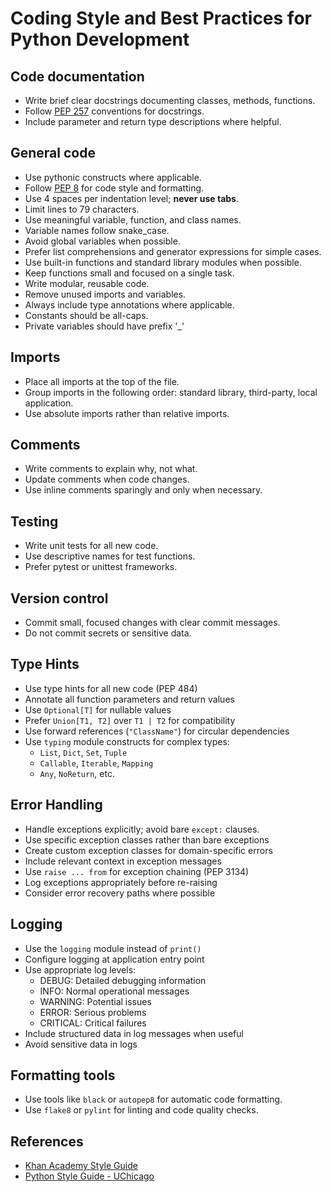 # Coding Style and Best Practices for Python Development

## Code documentation
- Write brief clear docstrings documenting classes, methods, functions.
- Follow [PEP 257](https://peps.python.org/pep-0257/) conventions for docstrings.
- Include parameter and return type descriptions where helpful.

## General code
- Use pythonic constructs where applicable.
- Follow [PEP 8](https://peps.python.org/pep-0008/) for code style and formatting.
- Use 4 spaces per indentation level; **never use tabs**.
- Limit lines to 79 characters.
- Use meaningful variable, function, and class names.
- Variable names follow snake_case.
- Avoid global variables when possible.
- Prefer list comprehensions and generator expressions for simple cases.
- Use built-in functions and standard library modules when possible.
- Keep functions small and focused on a single task.
- Write modular, reusable code.
- Remove unused imports and variables.
- Always include type annotations where applicable.
- Constants should be all-caps.
- Private variables should have prefix '_'

## Imports
- Place all imports at the top of the file.
- Group imports in the following order: standard library, third-party, local application.
- Use absolute imports rather than relative imports.

## Comments
- Write comments to explain why, not what.
- Update comments when code changes.
- Use inline comments sparingly and only when necessary.

## Testing
- Write unit tests for all new code.
- Use descriptive names for test functions.
- Prefer pytest or unittest frameworks.

## Version control
- Commit small, focused changes with clear commit messages.
- Do not commit secrets or sensitive data.

## Type Hints
- Use type hints for all new code (PEP 484)
- Annotate all function parameters and return values
- Use `Optional[T]` for nullable values
- Prefer `Union[T1, T2]` over `T1 | T2` for compatibility
- Use forward references (`"ClassName"`) for circular dependencies
- Use `typing` module constructs for complex types:
  - `List`, `Dict`, `Set`, `Tuple`
  - `Callable`, `Iterable`, `Mapping`
  - `Any`, `NoReturn`, etc.

## Error Handling
- Handle exceptions explicitly; avoid bare `except:` clauses.
- Use specific exception classes rather than bare exceptions
- Create custom exception classes for domain-specific errors
- Include relevant context in exception messages
- Use `raise ... from` for exception chaining (PEP 3134)
- Log exceptions appropriately before re-raising
- Consider error recovery paths where possible

## Logging
- Use the `logging` module instead of `print()`
- Configure logging at application entry point
- Use appropriate log levels:
  - DEBUG: Detailed debugging information
  - INFO: Normal operational messages
  - WARNING: Potential issues
  - ERROR: Serious problems
  - CRITICAL: Critical failures
- Include structured data in log messages when useful
- Avoid sensitive data in logs

## Formatting tools
- Use tools like `black` or `autopep8` for automatic code formatting.
- Use `flake8` or `pylint` for linting and code quality checks.


## References 
- [Khan Academy Style Guide](https://www.khanacademy.org/computing/intro-to-python-fundamentals/x5279a44ae0ab15d6:computational-thinking-with-variables/x5279a44ae0ab15d6:arithmetic-expressions/a/python-style-guide)  
- [Python Style Guide - UChicago](https://uchicago-cs.github.io/student-resource-guide/style-guide/python.html)
